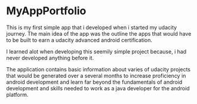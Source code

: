 # MyAppPortfolio
This is my first simple app that i developed when i started my udacity journey. The main idea of the app was the outline the apps that
would have to be built to earn a udacity advanced android certification. 

I learned alot when developing this seemily simple project because,
i had never developed anything before it. 


The application contains basic information about varies of udacity projects that would be generated over a several months to 
increase proficiency in android development and learn far beyond the fundamentals of android development and
skills needed to work as a java developer for the android platform.
